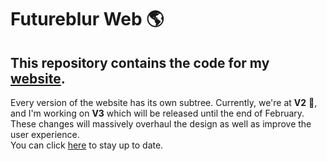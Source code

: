 # Futureblur Web 🌎
This repository contains the code for my [website](https://futureblur.com). 
---
Every version of the website has its own subtree.
Currently, we're at **V2** 🌠, and I'm working on **V3** which will be released until the end of February.
These changes will massively overhaul the design as well as improve the user experience. <br>You can click 
[here](https://twitter.com/ItsFutureblur) to stay up to date.

